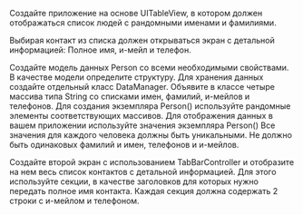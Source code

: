 Создайте приложение на основе UITableView, в котором должен отображаться список людей с рандомными именами и фамилиями.

Выбирая контакт из списка должен открываться экран с детальной информацией: Полное имя, и-мейл и телефон.

Создайте модель данных Person со всеми необходимыми свойствами. В качестве модели определите структуру.
Для хранения данных создайте отдельный класс DataManager. Объявите в классе четыре массива типа String со списками имен, фамилий, и-мейлов и телефонов.
Для создания экземпляра Person() используйте рандомные элементы соответствующих массивов.
Для отображения данных в вашем приложении используйте значения экземпляра Person()
Все значения для каждого человека должны быть уникальными. Не должно быть одинаковых фамилий и имен, телефонов и и-мейлов.

Создайте второй экран с использованием TabBarController и отобразите на нем весь список контактов с детальной информацией. Для этого используйте секции, в качестве заголовков для которых нужно передать полное имя контакта. Каждая секция должна содержать 2 строки с и-мейлом и телефоном.

